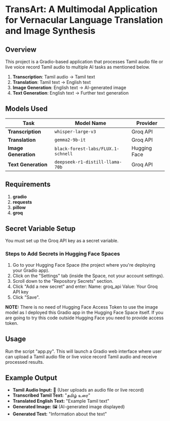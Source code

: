 # TransArt: A Multimodal Application for Vernacular Language Translation and Image Synthesis

## Overview
This project is a Gradio-based application that processes Tamil audio file or live voice record Tamil audio to multiple AI tasks as mentioned below.

1. **Transcription**: Tamil audio → Tamil text
2. **Translation**: Tamil text → English text
3. **Image Generation**: English text → AI-generated image
4. **Text Generation**: English text → Further text generation

## Models Used
| Task                     | Model Name                              | Provider     |
|--------------------------|----------------------------------------|-------------|
| **Transcription**        | `whisper-large-v3`                     | Groq API    |
| **Translation**          | `gemma2-9b-it`                         | Groq API    |
| **Image Generation**     | `black-forest-labs/FLUX.1-schnell`     | Hugging Face |
| **Text Generation**      | `deepseek-r1-distill-llama-70b`        | Groq API    |

## Requirements
1. **gradio**
2. **requests**
3. **pillow**
4. **groq**

## Secret Variable Setup
You must set up the Groq API key as a secret variable.
### Steps to Add Secrets in Hugging Face Spaces
1. Go to your Hugging Face Space (the project where you're deploying your Gradio app).
2. Click on the "Settings" tab (inside the Space, not your account settings).
3. Scroll down to the "Repository Secrets" section.
4. Click "Add a new secret" and enter:
    Name: groq_api
    Value: Your Groq API key
5. Click "Save".

**NOTE:** There is no need of Hugging Face Access Token to use the image model as I deployed this Gradio app in the Hugging Face Space itself. If you are going to try this code outside Hugging Face you need to provide access token.

## Usage
Run the script "app.py". This will launch a Gradio web interface where user can upload a Tamil audio file or live voice record Tamil audio and receive processed results.

## Example Output
- **Tamil Audio Input:** 🎤 (User uploads an audio file or live record)
- **Transcribed Tamil Text:** "தமிழ் உரை"
- **Translated English Text:** "Example Tamil text"
- **Generated Image:** 🖼️ (AI-generated image displayed)
- **Generated Text:** "Information about the text"
